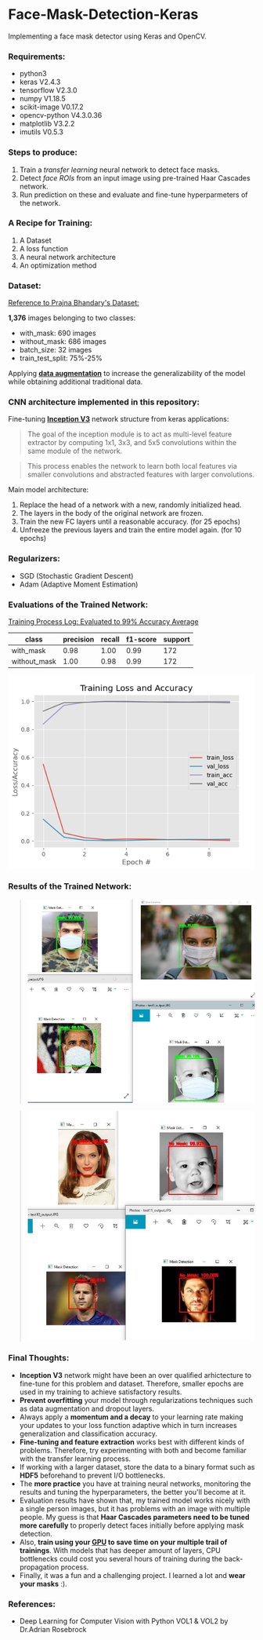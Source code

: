 # Face-Mask-Detection-Keras
Implementing a face mask detector using Keras and OpenCV.

### Requirements:
* python3
* keras V2.4.3
* tensorflow V2.3.0
* numpy V1.18.5
* scikit-image V0.17.2
* opencv-python V4.3.0.36
* matplotlib V3.2.2
* imutils V0.5.3

### Steps to produce:
1. Train a *transfer learning* neural network to detect face masks.
2. Detect *face ROIs* from an input image using pre-trained Haar Cascades network.
2. Run prediction on these and evaluate and fine-tune hyperparmeters of the network.

### A Recipe for Training:
1. A Dataset
2. A loss function
3. A neural network architecture
4. An optimization method

### Dataset:
[Reference to Prajna Bhandary's Dataset:](https://github.com/prajnasb/observations/tree/master/experiements/data)

**1,376** images belonging to two classes:
* with_mask: 690 images
* without_mask: 686 images
* batch_size: 32 images
* train_test_split: 75%-25%

Applying [__data augmentation__](https://www.pyimagesearch.com/2019/07/08/keras-imagedatagenerator-and-data-augmentation/) to increase the generalizability of the model
while obtaining additional traditional data. 

### CNN architecture implemented in this repository:
Fine-tuning [**Inception V3**](https://keras.io/api/applications/inceptionv3/) network structure from keras applications:
> The goal of the inception module is to act as multi-level feature extractor by computing 1x1, 3x3, and 5x5 convolutions within the same module of the network.

> This process enables the network to learn both local features via smaller convolutions and abstracted features with larger convolutions.

Main model architecture:

1. Replace the head of a network with a new, randomly initialized head.
2. The layers in the body of the original network are frozen.
3. Train the new FC layers until a reasonable accuracy. (for 25 epochs)
4. Unfreeze the previous layers and train the entire model again. (for 10 epochs)

### Regularizers:
* SGD (Stochastic Gradient Descent)
* Adam (Adaptive Moment Estimation)

### Evaluations of the Trained Network:
[Training Process Log: Evaluated to 99% Accuracy Average](output/trainingEval.txt)

class | precision | recall  | f1-score |  support
------| --------- | ------- | -------- |  -------
with_mask    | 0.98 | 1.00 | 0.99 | 172
without_mask | 1.00 | 0.98 | 0.99 | 172

![Training Plot](output/trainingPlot.png)

### Results of the Trained Network:

>![With mask results](output/final_output_withMask.JPG)

>![Without mask results](output/final_output_withoutMask.JPG)

### Final Thoughts:
* **Inception V3** network might have been an over qualified arhictecture to fine-tune for this problem and dataset. Therefore, smaller epochs are used in my training to achieve satisfactory results.
* **Prevent overfitting** your model through regularizations techniques such as data augmentation and dropout layers.
* Always apply a **momentum and a decay** to your learning rate making your updates to your loss function adaptive which in turn increases generalization and classification accuracy.
* **Fine-tuning and feature extraction** works best with different kinds of problems. Therefore, try experimenting with both and become familiar with the transfer learning process.
* If working with a larger dataset, store the data to a binary format such as **HDF5** beforehand to prevent I/O bottlenecks.
* The **more practice** you have at training neural networks, monitoring the results and tuning the hyperparameters, the better you'll become at it.
* Evaluation results have shown that, my trained model works nicely with a single person images, but it has problems with an image with multiple people. My guess is that **Haar Cascades parameters need to be tuned more carefully** to properly detect faces initially before applying mask detection.
* Also, **train using your [GPU](https://www.youtube.com/watch?v=IubEtS2JAiY) to save time on your multiple trail of trainings**. With models that has deeper amount of layers, CPU bottlenecks could cost you several hours of training during the back-propagation process.
* Finally, it was a fun and a challenging project. I learned a lot and **wear your masks** :).

### References:
* Deep Learning for Computer Vision with Python VOL1 & VOL2 by Dr.Adrian Rosebrock



